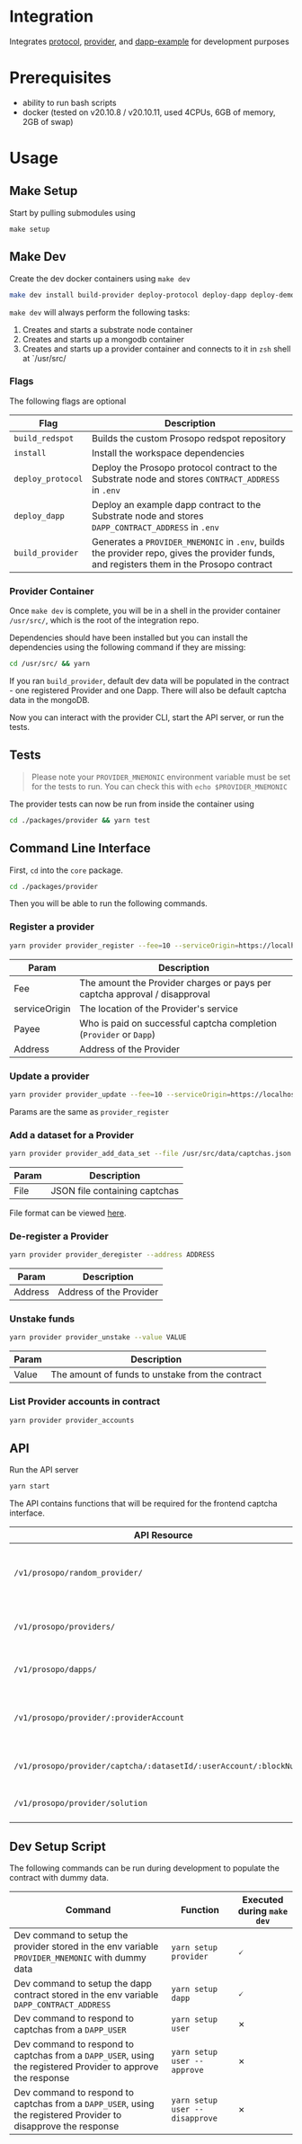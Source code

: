 # Integration
Integrates [protocol](https://github.com/prosopo-io/protocol/), [provider](https://github.com/prosopo-io/provider), and [dapp-example](https://github.com/prosopo-io/dapp-example) for development purposes

# Prerequisites
- ability to run bash scripts
- docker (tested on v20.10.8 / v20.10.11, used 4CPUs, 6GB of memory, 2GB of swap)

# Usage

## Make Setup

Start by pulling submodules using

`make setup`

## Make Dev

Create the dev docker containers using `make dev`

```bash
make dev install build-provider deploy-protocol deploy-dapp deploy-demo
```

`make dev` will always perform the following tasks:

1. Creates and starts a substrate node container
2. Creates and starts up a mongodb container
3. Creates and starts up a provider container and connects to it in `zsh` shell at `/usr/src/

### Flags

The following flags are optional

| Flag            | Description |
|-----------------| --------------- |
| `build_redspot` | Builds the custom Prosopo redspot repository |
| `install` | Install the workspace dependencies |
| `deploy_protocol` | Deploy the Prosopo protocol contract to the Substrate node and stores `CONTRACT_ADDRESS` in `.env`|
| `deploy_dapp` | Deploy an example dapp contract to the Substrate node and stores `DAPP_CONTRACT_ADDRESS` in `.env`|
| `build_provider` | Generates a `PROVIDER_MNEMONIC` in `.env`, builds the provider repo, gives the provider funds, and registers them in the Prosopo contract|

### Provider Container

Once `make dev` is complete, you will be in a shell in the provider container `/usr/src/`, which is the root of the integration repo.

Dependencies should have been installed but you can install the dependencies using the following command if they are missing:

```bash
cd /usr/src/ && yarn
```

If you ran `build_provider`, default dev data will be populated in the contract - one registered Provider and one Dapp. There will also be default captcha data in the mongoDB.

Now you can interact with the provider CLI, start the API server, or run the tests.

## Tests

> Please note your `PROVIDER_MNEMONIC` environment variable must be set for the tests to run. You can check this with `echo $PROVIDER_MNEMONIC`

The provider tests can now be run from inside the container using

```bash
cd ./packages/provider && yarn test
```

## Command Line Interface

First, `cd` into the `core` package.

```bash
cd ./packages/provider
```

Then you will be able to run the following commands.

### Register a provider

```bash
yarn provider provider_register --fee=10 --serviceOrigin=https://localhost:8282 --payee=Provider --address ADDRESS
```

| Param | Description |
| --------------- | --------------- |
| Fee | The amount the Provider charges or pays per captcha approval / disapproval |
| serviceOrigin | The location of the Provider's service |
| Payee | Who is paid on successful captcha completion (`Provider` or `Dapp`) |
| Address | Address of the Provider |

### Update a provider

```bash
yarn provider provider_update --fee=10 --serviceOrigin=https://localhost:8282 --payee=Provider --address ADDRESS
```

Params are the same as `provider_register`

### Add a dataset for a Provider

```bash
yarn provider provider_add_data_set --file /usr/src/data/captchas.json
```

| Param | Description |
| --------------- | --------------- |
| File | JSON file containing captchas |

File format can be viewed [here](https://github.com/prosopo-io/provider/blob/master/tests/mocks/data/captchas.json).

### De-register a Provider

```bash
yarn provider provider_deregister --address ADDRESS
```

| Param | Description |
| --------------- | --------------- |
| Address | Address of the Provider |

### Unstake funds

```bash
yarn provider provider_unstake --value VALUE
```

| Param | Description |
| --------------- | --------------- |
| Value | The amount of funds to unstake from the contract |

### List Provider accounts in contract

```bash
yarn provider provider_accounts
```



## API

Run the API server

```bash
yarn start
```

The API contains functions that will be required for the frontend captcha interface.

| API Resource                                                        | Function |
|---------------------------------------------------------------------| --------------- |
| `/v1/prosopo/random_provider/`                                      | Get a random provider based on AccountId |
| `/v1/prosopo/providers/`                                            | Get list of all provider IDs |
| `/v1/prosopo/dapps/`                                                | Get list of all dapp IDs |
| `/v1/prosopo/provider/:providerAccount`                             | Get details of a specific Provider account |
| `/v1/prosopo/provider/captcha/:datasetId/:userAccount/:blockNumber` | Get captchas to solve |
| `/v1/prosopo/provider/solution`                                     | Submit captcha solutions |


## Dev Setup Script
The following commands can be run during development to populate the contract with dummy data.

| Command | Function | Executed during `make dev` |
| --------------- | --------------- | --------------- |
| Dev command to setup the provider stored in the env variable `PROVIDER_MNEMONIC` with dummy data |`yarn setup provider` | 🗸 |
| Dev command to setup the dapp contract stored in the env variable `DAPP_CONTRACT_ADDRESS` |`yarn setup dapp` | 🗸 |
| Dev command to respond to captchas from a `DAPP_USER` |`yarn setup user` | ✗ |
| Dev command to respond to captchas from a `DAPP_USER`, using the registered Provider to approve the response |`yarn setup user --approve` | ✗ |
| Dev command to respond to captchas from a `DAPP_USER`, using the registered Provider to disapprove the response |`yarn setup user --disapprove` | ✗ |
